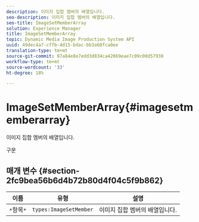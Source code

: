 ```yaml
---
description: 이미지 집합 멤버의 배열입니다.
seo-description: 이미지 집합 멤버의 배열입니다.
seo-title: ImageSetMemberArray
solution: Experience Manager
title: ImageSetMemberArray
topic: Dynamic Media Image Production System API
uuid: 49dec4a7-cffb-4d15-bdac-bb3a60fca0ee
translation-type: tm+mt
source-git-commit: 97a84e8e7edd3d834ca42069eae7c09c00d57938
workflow-type: tm+mt
source-wordcount: '33'
ht-degree: 18%

---
```



# ImageSetMemberArray{#imagesetmemberarray}

이미지 집합 멤버의 배열입니다.

구문

## 매개 변수 {#section-2fc9bea56b6d4b72b80d4f04c5f9b862}

| 이름 | 유형 | 설명 |
|---|---|---|
| `*`항목`*` | `types:ImageSetMember` | 이미지 집합 멤버의 배열입니다. |

